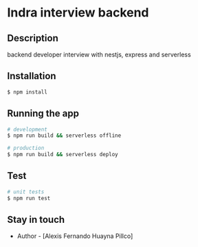 # Indra interview backend
## Description

backend developer interview with nestjs, express and serverless

## Installation

```bash
$ npm install
```

## Running the app

```bash
# development
$ npm run build && serverless offline

# production
$ npm run build && serverless deploy
```

## Test

```bash
# unit tests
$ npm run test
```

## Stay in touch

- Author - [Alexis Fernando Huayna Pillco]